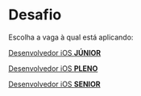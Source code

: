 # Desafio

Escolha a vaga à qual está aplicando:

[Desenvolvedor iOS **JÚNIOR**](./README_Junior.md)

[Desenvolvedor iOS **PLENO**](./README_Pleno.md)

[Desenvolvedor iOS **SENIOR**](./README_Senior.md)